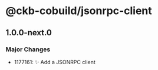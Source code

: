 # @ckb-cobuild/jsonrpc-client

## 1.0.0-next.0

### Major Changes

- 1177161: :sparkles: Add a JSONRPC client
